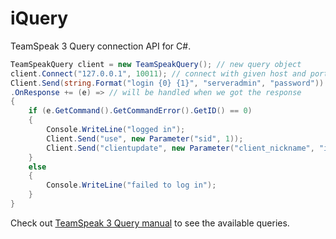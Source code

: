 # iQuery
TeamSpeak 3 Query connection API for C#.

```cs
TeamSpeakQuery client = new TeamSpeakQuery(); // new query object
client.Connect("127.0.0.1", 10011); // connect with given host and port
Client.Send(string.Format("login {0} {1}", "serveradmin", "password")) // send the login query
.OnResponse += (e) => // will be handled when we got the response
{
    if (e.GetCommand().GetCommandError().GetID() == 0)
    {
        Console.WriteLine("logged in");
        Client.Send("use", new Parameter("sid", 1));
        Client.Send("clientupdate", new Parameter("client_nickname", "its3Query"));
    }
    else 
    {
        Console.WriteLine("failed to log in");
    }
}
```

Check out [TeamSpeak 3 Query manual](http://media.teamspeak.com/ts3_literature/TeamSpeak%203%20Server%20Query%20Manual.pdf) to see the available queries.
